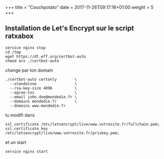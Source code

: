 +++
title = "Couchpotato"
date =  2017-11-26T09:17:16+01:00
weight = 5
+++



## Installation de Let's Encrypt sur le script ratxabox

```
service nginx stop
cd /tmp
wget https://dl.eff.org/certbot-auto
chmod a+x ./certbot-auto
```

change par ton domain
```
./certbot-auto certonly        \
  --standalone                 \
  --rsa-key-size 4096          \
  --agree-tos                  \
  --email john.doe@mondedie.fr \
  --domains mondedie.fr        \
  --domains www.mondedie.fr
  ```

  tu modifi dans

```
ssl_certificate /etc/letsencrypt/live/www.votresite.fr/fullchain.pem;
ssl_certificate_key /etc/letsencrypt/live/www.votresite.fr/privkey.pem;

```
et un start
```
service nginx start
```